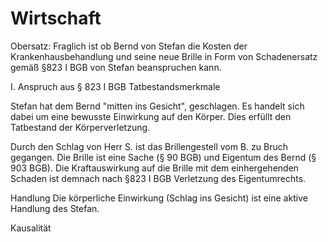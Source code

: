 # Wirtschaft
Obersatz:
Fraglich ist ob Bernd von Stefan die Kosten der Krankenhausbehandlung und seine neue Brille in Form von Schadenersatz gemäß §823 I BGB von Stefan beanspruchen kann.

I. Anspruch aus § 823 I BGB
Tatbestandsmerkmale

Stefan hat dem Bernd "mitten ins Gesicht", geschlagen.
Es handelt sich dabei um eine bewusste Einwirkung auf den Körper.
Dies erfüllt den Tatbestand der Körperverletzung.

Durch den Schlag von Herr S. ist das Brillengestell vom B. zu Bruch gegangen.
Die Brille ist eine Sache (§ 90 BGB) und Eigentum des Bernd (§ 903 BGB).
Die Kraftauswirkung auf die Brille mit dem einhergehenden Schaden ist demnach nach §823 I BGB Verletzung des Eigentumrechts.

Handlung
Die körperliche Einwirkung (Schlag ins Gesicht) ist eine aktive Handlung des Stefan.

Kausalität

